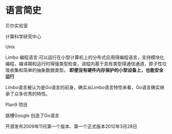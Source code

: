 # 语言简史

贝尔实验室

计算科学研究中心

Unix

Limbo 编程语言:可以运行在小型计算机上的分布式应用得编程语言，支持模块化编程，编译期和运行时得强类型检查，进程内基于具有类型得通信通道，原子性垃圾收集和简单的抽象数据类型。  **即便没有硬件内存保护的小型设备上，也能安全运行**

Limbo语言被认为是Go语言的前身，确实从Limbo语言特性来看，Go语言确实继承了众多优秀的特性。

Plan9 项目

跳槽Google 创造了Go语言

开源发布2009年11月第一个版本、第一个正式版本2012年3月28日




